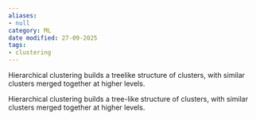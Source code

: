 ```yaml
---
aliases:
- null
category: ML
date modified: 27-09-2025
tags:
- clustering
---
```

Hierarchical clustering builds a treelike structure of clusters, with similar clusters merged together at higher levels.

Hierarchical clustering builds a tree-like structure of clusters, with similar clusters merged together at higher levels.